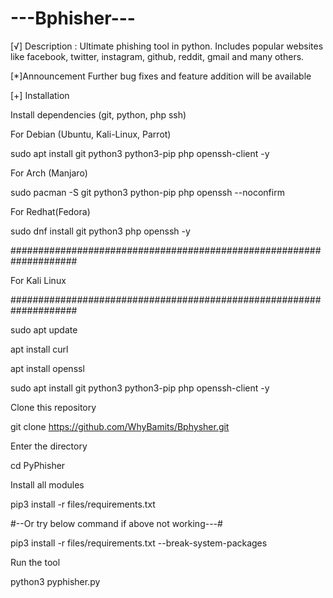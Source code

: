# ---Bphisher---

[√] Description :
Ultimate phishing tool in python. Includes popular websites like facebook, twitter, instagram, github, reddit, gmail and many others.

[*]Announcement
Further bug fixes and feature addition will be available 

[+] Installation

Install dependencies (git, python, php ssh)

For Debian (Ubuntu, Kali-Linux, Parrot)

sudo apt install git python3 python3-pip php openssh-client -y


For Arch (Manjaro)

sudo pacman -S git python3 python-pip php openssh --noconfirm


For Redhat(Fedora)

sudo dnf install git python3 php openssh -y


####################################################################

For Kali Linux

####################################################################

sudo apt update

apt install curl

apt install openssl

sudo apt install git python3 python3-pip php openssh-client -y

Clone this repository

git clone https://github.com/WhyBamits/Bphysher.git


Enter the directory

cd PyPhisher


Install all modules

pip3 install -r files/requirements.txt 

#--Or try below command if above not working---#

pip3 install -r files/requirements.txt --break-system-packages


Run the tool

python3 pyphisher.py


